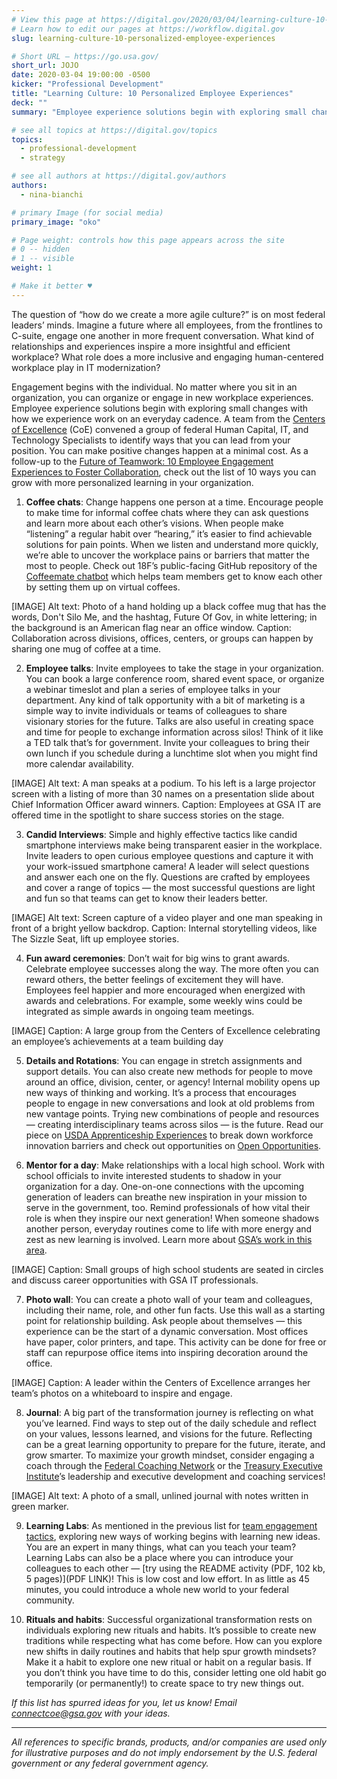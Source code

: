 ```yaml
---
# View this page at https://digital.gov/2020/03/04/learning-culture-10-personalized-employee-experiences
# Learn how to edit our pages at https://workflow.digital.gov
slug: learning-culture-10-personalized-employee-experiences

# Short URL — https://go.usa.gov/
short_url: JOJO
date: 2020-03-04 19:00:00 -0500
kicker: "Professional Development"
title: "Learning Culture: 10 Personalized Employee Experiences"
deck: ""
summary: "Employee experience solutions begin with exploring small changes with how we experience work on an everyday cadence."

# see all topics at https://digital.gov/topics
topics: 
  - professional-development
  - strategy

# see all authors at https://digital.gov/authors
authors: 
  - nina-bianchi

# primary Image (for social media)
primary_image: "oko"

# Page weight: controls how this page appears across the site
# 0 -- hidden
# 1 -- visible
weight: 1

# Make it better ♥
---
```


The question of “how do we create a more agile culture?” is on most federal leaders’ minds. Imagine a future where all employees, from the frontlines to C-suite, engage one another in more frequent conversation. What kind of relationships and experiences inspire a more insightful and efficient workplace? What role does a more inclusive and engaging human-centered workplace play in IT modernization? 
 
Engagement begins with the individual. No matter where you sit in an organization, you can organize or engage in new workplace experiences. Employee experience solutions begin with exploring small changes with how we experience work on an everyday cadence. A team from the [Centers of Excellence](https://coe.gsa.gov) (CoE) convened a group of federal Human Capital, IT, and Technology Specialists to identify ways that you can lead from your position. You can make positive changes happen at a minimal cost. As a follow-up to the [Future of Teamwork: 10 Employee Engagement Experiences to Foster Collaboration](https://digital.gov/2020/01/22/10-employee-engagement-experiences-foster-collaboration/), check out the list of 10 ways you can grow with more personalized learning in your organization. 
 
1) **Coffee chats**: Change happens one person at a time. Encourage people to make time for informal coffee chats where they can ask questions and learn more about each other’s visions. When people make “listening” a regular habit over “hearing,” it’s easier to find achievable solutions for pain points. When we listen and understand more quickly, we’re able to uncover the workplace pains or barriers that matter the most to people. Check out 18F’s public-facing GitHub repository of the [Coffeemate chatbot](https://github.com/18F/coffeemate) which helps team members get to know each other by setting them up on virtual coffees. 

[IMAGE]
Alt text: Photo of a hand holding up a black coffee mug that has the words, Don't Silo Me, and the hashtag, Future Of Gov, in white lettering; in the background is an American flag near an office window.
Caption: Collaboration across divisions, offices, centers, or groups can happen by sharing one mug of coffee at a time. 

2) **Employee talks**: Invite employees to take the stage in your organization. You can book a large conference room, shared event space, or organize a webinar timeslot and plan a series of employee talks in your department. Any kind of talk opportunity with a bit of marketing is a simple way to invite individuals or teams of colleagues to share visionary stories for the future. Talks are also useful in creating space and time for people to exchange information across silos! Think of it like a TED talk that’s for government. Invite your colleagues to bring their own lunch if you schedule during a lunchtime slot when you might find more calendar availability. 

[IMAGE]
Alt text: A man speaks at a podium. To his left is a large projector screen with a listing of more than 30 names on a presentation slide about Chief Information Officer award winners.
Caption: Employees at GSA IT are offered time in the spotlight to share success stories on the stage.

3) **Candid Interviews**: Simple and highly effective tactics like candid smartphone interviews make being transparent easier in the workplace. Invite leaders to open curious employee questions and capture it with your work-issued smartphone camera! A leader will select questions and answer each one on the fly. Questions are crafted by employees and cover a range of topics — the most successful questions are light and fun so that teams can get to know their leaders better. 

[IMAGE]
Alt text: Screen capture of a video player and one man speaking in front of a bright yellow backdrop.
Caption: Internal storytelling videos, like The Sizzle Seat, lift up employee stories. 

4) **Fun award ceremonies**: Don’t wait for big wins to grant awards. Celebrate employee successes along the way. The more often you can reward others, the better feelings of excitement they will have. Employees feel happier and more encouraged when energized with awards and celebrations. For example, some weekly wins could be integrated as simple awards in ongoing team meetings. 

[IMAGE]
Caption: A large group from the Centers of Excellence celebrating an employee’s achievements at a team building day

5) **Details and Rotations**: You can engage in stretch assignments and support details. You can also create new methods for people to move around an office, division, center, or agency! Internal mobility opens up new ways of thinking and working. It’s a process that encourages people to engage in new conversations and look at old problems from new vantage points. Trying new combinations of people and resources — creating interdisciplinary teams across silos — is the future. Read our piece on [USDA Apprenticeship Experiences](https://digital.gov/2019/11/20/it-modernization-apprenticeship-experience-breaking-down-workforce-innovation-barriers-at-usda/) to break down workforce innovation barriers and check out opportunities on [Open Opportunities](https://openopps.usajobs.gov/). 

6) **Mentor for a day**: Make relationships with a local high school. Work with school officials to invite interested students to shadow in your organization for a day. One-on-one connections with the upcoming generation of leaders can breathe new inspiration in your mission to serve in the government, too. Remind professionals of how vital their role is when they inspire our next generation! When someone shadows another person, everyday routines come to life with more energy and zest as new learning is involved. Learn more about [GSA’s work in this area](https://www.gsa.gov/node/77937). 

[IMAGE]
Caption: Small groups of high school students are seated in circles and discuss career opportunities with GSA IT professionals.

7) **Photo wall**: You can create a photo wall of your team and colleagues, including their name, role, and other fun facts. Use this wall as a starting point for relationship building. Ask people about themselves — this experience can be the start of a dynamic conversation. Most offices have paper, color printers, and tape. This activity can be done for free or staff can repurpose office items into inspiring decoration around the office. 

[IMAGE]
Caption: A leader within the Centers of Excellence arranges her team’s photos on a whiteboard to inspire and engage.

8) **Journal**: A big part of the transformation journey is reflecting on what you’ve learned. Find ways to step out of the daily schedule and reflect on your values, lessons learned, and visions for the future. Reflecting can be a great learning opportunity to prepare for the future, iterate, and grow smarter. To maximize your growth mindset, consider engaging a coach through the [Federal Coaching Network](https://www.govexec.com/management/2018/10/opm-calls-agencies-implement-coaching-programs-employees/151767/) or the [Treasury Executive Institute](https://home.tei.treasury.gov/)’s leadership and executive development and coaching services! 

[IMAGE]
Alt text: A photo of a small, unlined journal with notes written in green marker.

9) **Learning Labs**: As mentioned in the previous list for [team engagement tactics](https://digital.gov/2019/11/20/it-modernization-apprenticeship-experience-breaking-down-workforce-innovation-barriers-at-usda/), exploring new ways of working begins with learning new ideas. You are an expert in many things, what can you teach your team? Learning Labs can also be a place where you can introduce your colleagues to each other — [try using the README activity (PDF, 102 kb, 5 pages)](PDF LINK)! This is low cost and low effort. In as little as 45 minutes, you could introduce a whole new world to your federal community. 

10) **Rituals and habits**: Successful organizational transformation rests on individuals exploring new rituals and habits. It’s possible to create new traditions while respecting what has come before. How can you explore new shifts in daily routines and habits that help spur growth mindsets? Make it a habit to explore one new ritual or habit on a regular basis. If you don’t think you have time to do this, consider letting one old habit go temporarily (or permanently!) to create space to try new things out. 
 
_If this list has spurred ideas for you, let us know! Email connectcoe@gsa.gov with your ideas._ 

--- 

_All references to specific brands, products, and/or companies are used only for illustrative purposes and do not imply endorsement by the U.S. federal government or any federal government agency._
